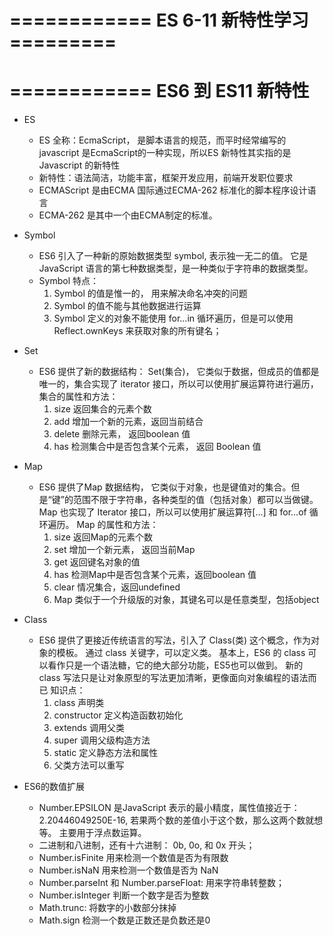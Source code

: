 # ============ ES 6-11 新特性学习 =========
# ============ ES6 到 ES11 新特性
* ES
    - ES 全称：EcmaScript， 是脚本语言的规范，而平时经常编写的 javascript 是EcmaScript的一种实现，所以ES 新特性其实指的是 Javascript 的新特性
    - 新特性：语法简洁，功能丰富，框架开发应用，前端开发职位要求
    - ECMAScript 是由ECMA 国际通过ECMA-262 标准化的脚本程序设计语言
    - ECMA-262 是其中一个由ECMA制定的标准。
* Symbol
    - ES6 引入了一种新的原始数据类型 symbol, 表示独一无二的值。 它是 JavaScript 语言的第七种数据类型，是一种类似于字符串的数据类型。
    - Symbol 特点： 
        1.  Symbol 的值是惟一的， 用来解决命名冲突的问题
        2. Symbol 的值不能与其他数据进行运算
        3. Symbol 定义的对象不能使用 for...in 循环遍历，但是可以使用 Reflect.ownKeys 来获取对象的所有键名；

* Set
    - ES6 提供了新的数据结构： Set(集合)， 它类似于数据，但成员的值都是唯一的，集合实现了 iterator 接口，所以可以使用扩展运算符进行遍历， 集合的属性和方法： 
        1. size 返回集合的元素个数
        2. add 增加一个新的元素，返回当前结合
        3. delete 删除元素， 返回boolean 值
        4. has 检测集合中是否包含某个元素， 返回 Boolean 值
* Map
    - ES6 提供了Map 数据结构， 它类似于对象，也是键值对的集合。但是“键”的范围不限于字符串，各种类型的值（包括对象）都可以当做键。 Map 也实现了 Iterator 接口，所以可以使用扩展运算符[...] 和 for...of 循环遍历。 Map 的属性和方法：     
        1. size 返回Map的元素个数
        2. set 增加一个新元素， 返回当前Map
        3. get 返回键名对象的值
        4. has 检测Map中是否包含某个元素，返回boolean 值
        5. clear 情况集合，返回undefined
        6. Map 类似于一个升级版的对象，其键名可以是任意类型，包括object 
* Class 
    - ES6 提供了更接近传统语言的写法，引入了 Class(类) 这个概念，作为对象的模板。 通过 class 关键字，可以定义类。 基本上，ES6 的 class 可以看作只是一个语法糖，它的绝大部分功能，ES5也可以做到。 新的 class 写法只是让对象原型的写法更加清晰，更像面向对象编程的语法而已
    知识点：
        1. class 声明类
        2. constructor 定义构造函数初始化
        3. extends 调用父类
        4. super 调用父级构造方法
        5. static 定义静态方法和属性
        6. 父类方法可以重写
* ES6的数值扩展
    - Number.EPSILON 是JavaScript 表示的最小精度，属性值接近于： 2.20446049250E-16, 若果两个数的差值小于这个数，那么这两个数就想等。 主要用于浮点数运算。
    - 二进制和八进制，还有十六进制： 0b, 0o, 和 0x 开头；
    - Number.isFinite 用来检测一个数值是否为有限数
    - Number.isNaN 用来检测一个数值是否为 NaN
    - Number.parseInt 和 Number.parseFloat: 用来字符串转整数；
    - Number.isInteger 判断一个数字是否为整数
    - Math.trunc: 将数字的小数部分抹掉
    - Math.sign 检测一个数是正数还是负数还是0


   
        

